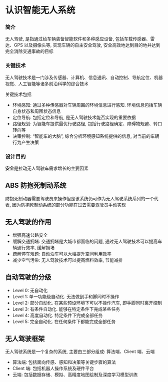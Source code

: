 # 认识智能无人系统

### 简介

无人驾驶, 是指通过给车辆装备智能软件和多种感应设备, 包括车载传感器、雷达、GPS 以及摄像头等, 实现车辆的自主安全驾驶, 安全高效地达到目的地并达到完全消除交通事故的目标

### 关键技术

无人驾驶技术是一门涉及传感器、计算机、信息通讯、自动控制、导航定位、机器视觉、人工智能等诸多前沿科学的综合技术

关键技术包括
- 环境感知: 通过多种传感器对车辆周围的环境信息进行感知. 环境信息包括车辆自身状态和周围状态信息
- 定位导航: 包括定位和导航, 是无人驾驶技术能否实现的重要依据
- 路径规划: 为智能车提供最优行驶路径, 包括行驶路径确定、障碍物规避、转口转向等
- 决策控制: “智能车的大脑”, 综合分析环境感知系统提供的信息, 对当前的车辆行为产生决策

### 设计目的

**安全**是拉动无人驾驶车需求增长的主要因素

## ABS 防抱死制动系统

防抱死制动器需要驾驶员来操作但是该系统仍可作为无人驾驶系统系列的一个代表, 因为防抱死制动系统的部分功能在过去需要驾驶员手动实现

## 无人驾驶的作用

- 增强高速公路安全
- 缓解交通拥堵: 交通拥堵是大城市都面临的问题, 通过无人驾驶技术可以提高车辆通行效率, 缓解拥堵
- 疏解停车难题: 自动泊车可以大幅提升空间利用效率
- 减少空气污染: 无人驾驶技术可以提高燃料效率, 节能减排

## 自动驾驶的分级

- Level 0: 无自动化
- Level 1: 单一功能级自动化. 无法做到手和脚同时不操作
- Level 2: 部分自动化. 在某些预设环境下可以不操作汽车, 即手脚同时离开控制
- Level 3: 有条件自动化. 能够在特定条件下完成某些任务
- Level 4: 高度自动化. 特定条件下完成全部任务
- Level 5: 完全自动化. 在任何条件下都能完成全部任务

## 无人驾驶框架

无人驾驶系统是一个复杂的系统, 主要由三部分组成: 算法端、Client 端、云端

- 算法端: 包括面向传感、感知和决策等关键步骤的算法
- Client 端: 包括机器人操作系统及硬件平台
- 云端: 包括数据存储、模拟、高精度地图绘制及深度学习模型训练
